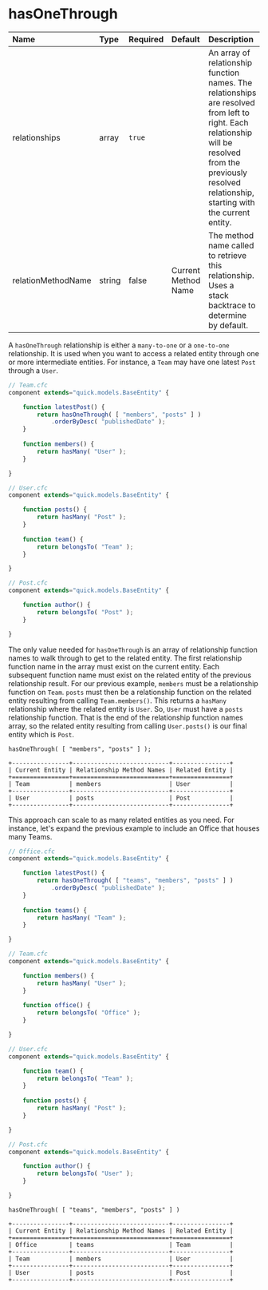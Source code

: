 # hasOneThrough

| Name | Type | Required | Default | Description |
| :--- | :--- | :--- | :--- | :--- |
| relationships | array | `true` |  | An array of relationship function names. The relationships are resolved from left to right.  Each relationship will be resolved from the previously resolved relationship, starting with the current entity. |
| relationMethodName | string | false | Current Method Name | The method name called to retrieve this relationship.  Uses a stack backtrace to determine by default. |

A `hasOneThrough` relationship is either a `many-to-one` or a `one-to-one` relationship. It is used when you want to access a related entity through one or more intermediate entities. For instance, a `Team` may have one latest `Post` through a `User`. 

```javascript
// Team.cfc
component extends="quick.models.BaseEntity" {

    function latestPost() {
        return hasOneThrough( [ "members", "posts" ] )
            .orderByDesc( "publishedDate" );
    }
    
    function members() {
        return hasMany( "User" );
    }

}
```

```javascript
// User.cfc
component extends="quick.models.BaseEntity" {

    function posts() {
        return hasMany( "Post" );
    }
    
    function team() {
        return belongsTo( "Team" );
    }

}
```

```javascript
// Post.cfc
component extends="quick.models.BaseEntity" {

    function author() {
        return belongsTo( "Post" );
    }

}
```

The only value needed for `hasOneThrough` is an array of relationship function names to walk through to get to the related entity.  The first relationship function name in the array must exist on the current entity.  Each subsequent function name must exist on the related entity of the previous relationship result.  For our previous example, `members` must be a relationship function on `Team`.  `posts` must then be a relationship function on the related entity resulting from calling `Team.members()`.  This returns a `hasMany` relationship where the related entity is `User`.  So, `User` must have a `posts` relationship function.  That is the end of the relationship function names array, so the related entity resulting from calling `User.posts()` is our final entity which is `Post`.

```text
hasOneThrough( [ "members", "posts" ] );

+----------------+---------------------------+----------------+
| Current Entity | Relationship Method Names | Related Entity |
+================+===========================+================+
| Team           | members                   | User           |
+----------------+---------------------------+----------------+
| User           | posts                     | Post           |
+----------------+---------------------------+----------------+
```

This approach can scale to as many related entities as you need.  For instance, let's expand the previous example to include an Office that houses many Teams.

```javascript
// Office.cfc
component extends="quick.models.BaseEntity" {

    function latestPost() {
        return hasOneThrough( [ "teams", "members", "posts" ] )
            .orderByDesc( "publishedDate" );
    }
    
    function teams() {
        return hasMany( "Team" );
    }

}
```

```javascript
// Team.cfc
component extends="quick.models.BaseEntity" {

    function members() {
        return hasMany( "User" );
    }
    
    function office() {
        return belongsTo( "Office" );
    }

}
```

```javascript
// User.cfc
component extends="quick.models.BaseEntity" {

    function team() {
        return belongsTo( "Team" );
    }
    
    function posts() {
        return hasMany( "Post" );
    }

}
```

```javascript
// Post.cfc
component extends="quick.models.BaseEntity" {

    function author() {
        return belongsTo( "User" );
    }

}
```

```text
hasOneThrough( [ "teams", "members", "posts" ] )

+----------------+---------------------------+----------------+
| Current Entity | Relationship Method Names | Related Entity |
+================+===========================+================+
| Office         | teams                     | Team           |
+----------------+---------------------------+----------------+
| Team           | members                   | User           |
+----------------+---------------------------+----------------+
| User           | posts                     | Post           |
+----------------+---------------------------+----------------+
```



